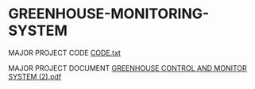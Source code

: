 # GREENHOUSE-MONITORING-SYSTEM
MAJOR PROJECT CODE
[CODE.txt](https://github.com/srikar-malladi/GREENHOUSE-MONITORING-SYSTEM/files/6695442/CODE.txt)

MAJOR PROJECT DOCUMENT
[GREENHOUSE CONTROL AND MONITOR SYSTEM (2).pdf](https://github.com/srikar-malladi/GREENHOUSE-MONITORING-SYSTEM/files/6695458/GREENHOUSE.CONTROL.AND.MONITOR.SYSTEM.2.pdf)

